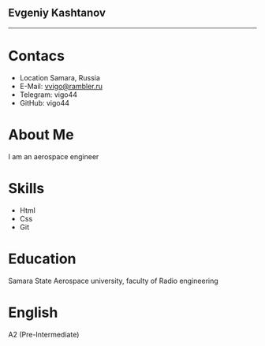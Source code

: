 ## Evgeniy Kashtanov
*********************
# Contacs
* Location Samara, Russia
* E-Mail: vvigo@rambler.ru
* Telegram: vigo44
* GitHub: vigo44
# About Me
I am an aerospace engineer
# Skills
* Html
* Css
* Git
# Education
Samara State Aerospace university, faculty of Radio engineering
# English
A2 (Pre-Intermediate)